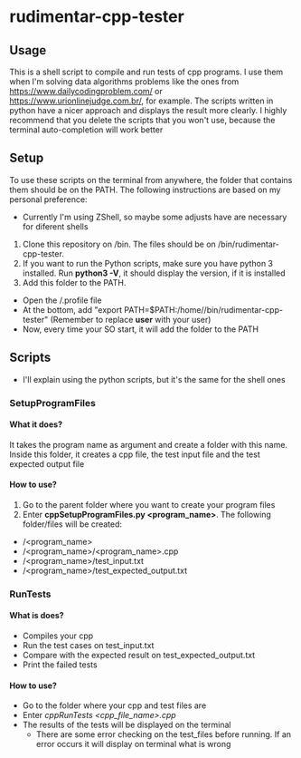 # rudimentar-cpp-tester

## Usage
This is a shell script to compile and run tests of cpp programs.
I use them when I'm solving data algorithms problems like the ones from https://www.dailycodingproblem.com/ or https://www.urionlinejudge.com.br/, for example.
The scripts written in python have a nicer approach and displays the result more clearly.
I highly recommend that you delete the scripts that you won't use, because the terminal auto-completion will work better

## Setup
To use these scripts on the terminal from anywhere, the folder that contains them should be on the PATH.
The following instructions are based on my personal preference:

* Currently I'm using ZShell, so maybe some adjusts have are necessary for diferent shells

1. Clone this repository on /bin. The files should be on /bin/rudimentar-cpp-tester.
2. If you want to run the Python scripts, make sure you have python 3 installed. Run **python3 -V**, it should display the version, if it is installed
3. Add this folder to the PATH.
  *  Open the /.profile file
  *  At the bottom, add "export PATH=$PATH:/home/<user>/bin/rudimentar-cpp-tester" (Remember to replace **user** with your user)
  *  Now, every time your SO start, it will add the folder to the PATH


## Scripts
* I'll explain using the python scripts, but it's the same for the shell ones

### SetupProgramFiles

#### What it does?

It takes the program name as argument and create a folder with this name. Inside this folder, it creates a cpp file, the test input file and the test expected output file

#### How to use?
1. Go to the parent folder where you want to create your program files
2. Enter **cppSetupProgramFiles.py <program_name>**. The following folder/files will be created:
  *  /<program_name>
  *  /<program_name>/<program_name>.cpp
  *  /<program_name>/test_input.txt
  *  /<program_name>/test_expected_output.txt

### RunTests

#### What is does?

* Compiles your cpp
* Run the test cases on test_input.txt
* Compare with the expected result on test_expected_output.txt
* Print the failed tests

#### How to use?
* Go to the folder where your cpp and test files are
* Enter *cppRunTests <cpp_file_name>.cpp* 
* The results of the tests will be displayed on the terminal
  *  There are some error checking on the test_files before running. If an error occurs it will display on terminal what is wrong